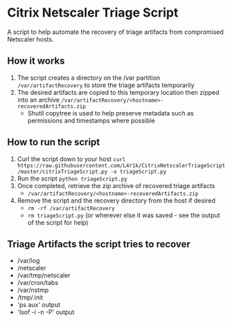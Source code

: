 # Citrix Netscaler Triage Script

A script to help automate the recovery of triage artifacts from compromised Netscaler hosts.

## How it works

1. The script creates a directory on the /var partition `/var/artifactRecovery` to store the triage artifacts temporarily
2. The desired artifacts are copied to this temporary location then zipped into an archive `/var/artifactRecovery/<hostname>-recoveredArtifacts.zip`
    - Shutil copytree is used to help preserve metadata such as permissions and timestamps where possible

## How to run the script

1. Curl the script down to your host `curl https://raw.githubusercontent.com/L4r1k/CitrixNetscalerTriageScript/master/citrixTriageScript.py -o triageScript.py`
2. Run the script `python triageScript.py`
3. Once completed, retrieve the zip archive of recovered triage artifacts
    - `/var/artifactRecovery/<hostname>-recoveredArtifacts.zip`
4. Remove the script and the recovery directory from the host if desired
    - `rm -rf /var/artifactRecovery`
    - `rm triageScript.py` (or wherever else it was saved - see the output of the script for help)

## Triage Artifacts the script tries to recover

- /var/log
- /netscaler
- /var/tmp/netscaler
- /var/cron/tabs
- /var/nstmp
- /tmp/.init
- 'ps aux' output
- 'lsof -i -n -P' output
